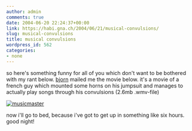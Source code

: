 ```yaml
---
author: admin
comments: true
date: 2004-06-20 22:24:37+00:00
link: https://habi.gna.ch/2004/06/21/musical-convulsions/
slug: musical-convulsions
title: musical convulsions
wordpress_id: 562
categories:
- none
---
```


so here's something funny for all of you which don't want to be bothered with my rant below.
[bjorn](http://www.farotv.ch/html/farotv/team_de.html) mailed me the movie below.
 it's a movie of a french guy which mounted some horns on his jumpsuit and manages to actually play songs through his convulsions (2.6mb .wmv-file)

[![musicmaster](https://habi.gna.ch/blog/images/musicmaster.jpg)](https://habi.gna.ch/blog/images/Music_Maestro.wmv)
  


now i'll go to bed, because i've got to get up in something like six hours. good night!
